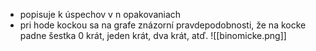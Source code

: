- popisuje k úspechov v n opakovaniach
- pri hode kockou sa na grafe znázorní pravdepodobnosti, že na kocke padne šestka 0 krát, jeden krát, dva krát, atď.
![[binomicke.png]]
